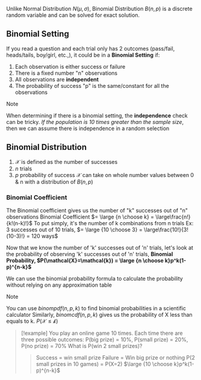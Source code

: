 Unlike Normal Distribution $N(\mu,\sigma)$, Binomial Distribution $B(n,p)$ is a discrete random variable and can be solved for exact solution.
## Binomial Setting
If you read a question and each trial only has 2 outcomes (pass/fail, heads/tails, boy/girl, etc.,), it could be in a **Binomial Setting** if:
1. Each observation is either success or failure
2. There is a fixed number "n" observations
3. All observations are **independent**
4. The probability of success "p" is the same/constant for all the observations
> [!note]
> When determining if there is a binomial setting, the **independence** check can be tricky. 
> 	*If the population is 10 times greater than the sample size*, then we can assume there is independence in a random selection

## Binomial Distribution
1. $\mathcal{X}$ is defined as the number of successes
2. $n$ trials
3. $p$ probability of success
$\mathcal{X}$ can take on whole number values between 0 & n with a distribution of $B(n,p)$

### Binomial Coefficient
The Binomial coefficient gives us the number of "k" successes out of "n" observations
	Binomial Coefficient $= \large {n \choose k} = \large\frac{n!}{k!(n-k)!}$
To put simply, it's the number of k combinations from n trials
Ex: 3 successes out of 10 trials,
$= \large {10 \choose 3} = \large\frac{10!}{3!(10-3)!} = 120 ways$

Now that we know the number of 'k' successes out of 'n' trials, let's look at the probability of observing 'k' successes out of 'n' trials,
	**Binomial Probability, $P(\mathcal{X}=\mathcal{k}) = \large {n \choose k}p^k(1-p)^{n-k}$**

We can use the binomial probability formula to calculate the probability without relying on any approximation table
> [!note]
> You can use $binompdf(n,p,k)$ to find binomial probabilities in a scientific calculator
> Similarly, $binomcdf(n,p,k)$ gives us the probability of X less than equals to k. $P(\mathcal{X} \le \mathcal{k})$

> [!example]
> You play an online game 10 times. Each time there are three possible outcomes: P(big prize) = 10%, P(small prize) = 20%, P(no prize) = 70%
> What is P(win 2 small prizes)?
> > Success = win small prize
> > Failure = Win big prize or nothing
> > P(2 small prizes in 10 games) = P(X=2)
> > $\large {10 \choose k}p^k(1-p)^{n-k}$
